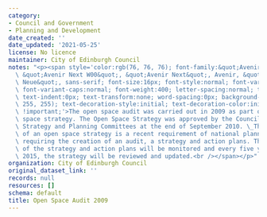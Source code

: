 ```yaml
---
category:
- Council and Government
- Planning and Development
date_created: ''
date_updated: '2021-05-25'
license: No licence
maintainer: City of Edinburgh Council
notes: "<p><span style='color:rgb(76, 76, 76); font-family:&quot;Avenir Next W01&quot;,\
  \ &quot;Avenir Next W00&quot;, &quot;Avenir Next&quot;, Avenir, &quot;Helvetica\
  \ Neue&quot;, sans-serif; font-size:16px; font-style:normal; font-variant-ligatures:normal;\
  \ font-variant-caps:normal; font-weight:400; letter-spacing:normal; text-align:start;\
  \ text-indent:0px; text-transform:none; word-spacing:0px; background-color:rgb(255,\
  \ 255, 255); text-decoration-style:initial; text-decoration-color:initial; display:inline\
  \ !important;'>The open space audit was carried out in 2009 as part of the open\
  \ space strategy. The Open Space Strategy was approved by the Council's Policy and\
  \ Strategy and Planning Committees at the end of September 2010. \_The preparation\
  \ of an open space strategy is a recent requirement of national planning policy,\
  \ requiring the creation of an audit, a strategy and action plans. The implementation\
  \ of the strategy and action plans will be monitored and every five years, from\
  \ 2015, the strategy will be reviewed and updated.<br /></span></p>"
organization: City of Edinburgh Council
original_dataset_link: ''
records: null
resources: []
schema: default
title: Open Space Audit 2009
---
```

